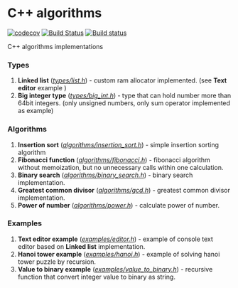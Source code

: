 # C++ algorithms

[![codecov](https://codecov.io/gh/Loggi-pro/cpp-algorithms/branch/master/graph/badge.svg?token=sbY7YfIaUg)](https://codecov.io/gh/Loggi-pro/cpp-algorithms) 
[![Build Status](https://travis-ci.com/loggi-pro/cpp-algorithms.svg?branch=master)](https://travis-ci.com/loggi-pro/cpp-algorithms) 
[![Build status](https://ci.appveyor.com/api/projects/status/jprik3uyr8162qkg/branch/master?svg=true)](https://ci.appveyor.com/project/Loggi-pro/cpp-algorithms/branch/master)


C++ algorithms implementations

### Types
1. **Linked list** ([*types/list.h*](/src/types/list.h)) - custom ram allocator implemented. (see **Text editor** example )
2. **Big integer type** ([*types/big_int.h*](/src/types/big_int.h))  - type that can hold number more than 64bit integers. (only unsigned numbers, only sum operator implemented as example)
### Algorithms
1. **Insertion sort** ([*algorithms/insertion_sort.h*](/src/algorithms/insertion_sort.h)) - simple insertion sorting algorithm
2. **Fibonacci function** ([*algorithms/fibonacci.h*](/src/algorithms/fibonacci.h)) - fibonacci algorithm without memoization, but no unnecessary calls within one calculation.
3. **Binary search** ([*algorithms/binary_search.h*](/src/algorithms/binary_search.h)) - binary search implementation.
4. **Greatest common divisor** ([*algorithms/gcd.h*](/src/algorithms/gcd.h)) - greatest common divisor implementation.
5. **Power of number**  ([*algorithms/power.h*](/src/algorithms/power.h)) - calculate power of number.
### Examples
1. **Text editor example** ([*examples/editor.h*](/src/examples/editor.h)) - example of console text editor  based on **Linked list** implementation.
2. **Hanoi tower example** ([*examples/hanoi.h*](/src/examples/hanoi.h)) - example of solving hanoi tower puzzle by recursion.
3. **Value to binary example** ([*examples/value_to_binary.h*](/src/examples/value_to_binary.h)) - recursive function that convert integer value to binary as string.
